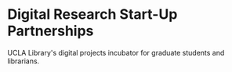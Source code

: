 # Digital Research Start-Up Partnerships
UCLA Library's digital projects incubator for graduate students and librarians.
